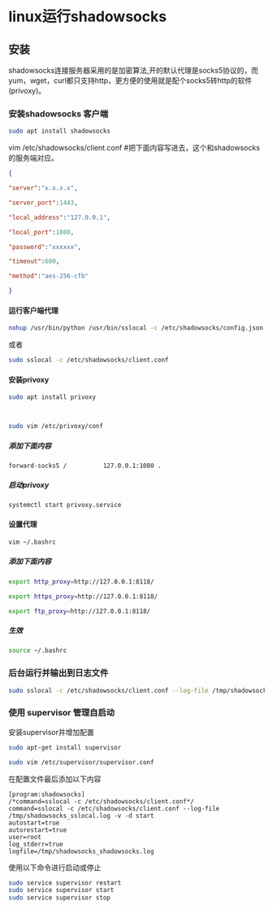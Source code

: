 # linux运行shadowsocks

## 安装

shadowsocks连接服务器采用的是加密算法,开的默认代理是socks5协议的，而yum，wget，curl都只支持http，更方便的使用就是配个socks5转http的软件(privoxy)。

### 安装shadowsocks 客户端

```Bash
sudo apt install shadowsocks
```

vim /etc/shadowsocks/client.conf  #把下面内容写进去，这个和shadowsocks的服务端对应。

```Json
{

"server":"x.x.x.x",

"server_port":1443,

"local_address":"127.0.0.1",

"local_port":1080,

"password":"xxxxxx",

"timeout":600,

"method":"aes-256-cfb"

}
```

 
#### 运行客户端代理

```Bash
nohup /usr/bin/python /usr/bin/sslocal -c /etc/shadowsocks/config.json >> /var/log/sslocal.log 2>&1 &   #启动shadowsocks client
```

或者

```Bash
sudo sslocal -c /etc/shadowsocks/client.conf 
```

#### 安装privoxy

```Bash
sudo apt install privoxy



sudo vim /etc/privoxy/conf
```
##### 添加下面内容

```
forward-socks5 /          127.0.0.1:1080 .
```

##### 启动privoxy

```Bash
systemctl start privoxy.service 
```

#### 设置代理


```Bash
vim ~/.bashrc 
```

##### 添加下面内容

```Bash
export http_proxy=http://127.0.0.1:8118/

export https_proxy=http://127.0.0.1:8118/

export ftp_proxy=http://127.0.0.1:8118/
```

##### 生效

```Bash
source ~/.bashrc 
```

### 后台运行并输出到日志文件
```Bash
sudo sslocal -c /etc/shadowsocks/client.conf --log-file /tmp/shadowsocks_sslocal.log -v -d start
```


### 使用 supervisor 管理自启动
安装supervisor并增加配置

```Bash
sudo apt-get install supervisor

sudo vim /etc/supervisor/supervisor.conf
```

在配置文件最后添加以下内容

```Conf
[program:shadowsocks]
/*command=sslocal -c /etc/shadowsocks/client.conf*/
command=sslocal -c /etc/shadowsocks/client.conf --log-file /tmp/shadowsocks_sslocal.log -v -d start
autostart=true
autorestart=true
user=root
log_stderr=true
logfile=/tmp/shadowsocks_shadowsocks.log
```

使用以下命令进行启动或停止

```Bash
sudo service supervisor restart
sudo service supervisor start
sudo service supervisor stop
```
